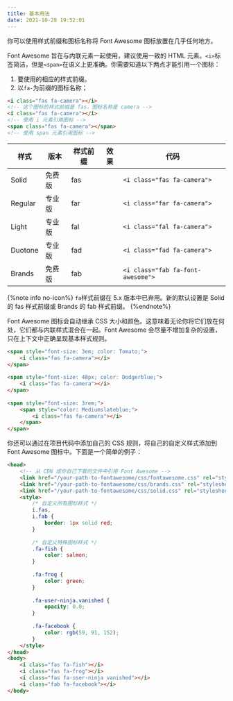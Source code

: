 ```yaml
---
title: 基本用法
date: 2021-10-28 19:52:01
---
```


你可以使用样式前缀和图标名称将 Font Awesome 图标放置在几乎任何地方。

Font Awesome 旨在与内联元素一起使用，建议使用一致的 HTML 元素。`<i>`标签简洁，但是`<span>`在语义上更准确。你需要知道以下两点才能引用一个图标：

1. 要使用的相应的样式前缀。
2. 以`fa-`为前缀的图标名称；

```html
<i class="fas fa-camera"></i>
<!-- 这个图标的样式前缀是 fas，图标名称是 camera -->
<i class="fas fa-camera"></i>
<!-- 使用 i 元素引用图标 -->
<span class="fas fa-camera"></span>
<!-- 使用 span 元素引用图标 -->
```

|样式|版本|样式前缀|效果|代码|
|--|--|--|--|---|
|Solid|免费版|fas|<i class="fas fa-camera">|`<i class="fas fa-camera">`|
|Regular|专业版|far|<i class="far fa-camera">|`<i class="far fa-camera">`|
|Light|专业版|fal|<i class="fal fa-camera">|`<i class="fal fa-camera">`|
|Duotone|专业版|fad|<i class="fad fa-camera">|`<i class="fad fa-camera">`|
|Brands|免费版|fab|<i class="fab fa-font-awesome">|`<i class="fab fa-font-awesome">`|

{%note info no-icon%}
`fa`样式前缀在 5.x 版本中已弃用。新的默认设置是 Solid 的 fas 样式前缀或 Brands 的 fab 样式前缀。
{%endnote%}

Font Awesome 图标会自动继承 CSS 大小和颜色。这意味着无论你将它们放在何处，它们都与内联样式混合在一起。Font Awesome 会尽量不增加复杂的设置，只在上下文中正确呈现基本样式规则。

<span style="font-size: 3em; color: Tomato;">
    <i class="fas fa-camera"></i>
</span>
<span style="font-size: 48px; color: Dodgerblue;">
    <i class="fas fa-camera"></i>
</span>
<span style="font-size: 3rem;">
    <span style="color: Mediumslateblue;">
        <i class="fas fa-camera"></i>
    </span>
</span>

```html
<span style="font-size: 3em; color: Tomato;">
    <i class="fas fa-camera"></i>
</span>
​
<span style="font-size: 48px; color: Dodgerblue;">
    <i class="fas fa-camera"></i>
</span>
​
<span style="font-size: 3rem;">
    <span style="color: Mediumslateblue;">
        <i class="fas fa-camera"></i>
    </span>
</span>
```

你还可以通过在项目代码中添加自己的 CSS 规则，将自己的自定义样式添加到 Font Awesome 图标中。下面是一个简单的例子：

```html
<head>
    <!-- 从 CDN 或你自己下载的文件中引用 Font Awesome -->
    <link href="/your-path-to-fontawesome/css/fontawesome.css" rel="stylesheet">
    <link href="/your-path-to-fontawesome/css/brands.css" rel="stylesheet">
    <link href="/your-path-to-fontawesome/css/solid.css" rel="stylesheet">
    <style>
        /* 自定义所有图标样式 */
        i.fas,
        i.fab {
            border: 1px solid red;
        }
​
        /* 自定义特殊图标样式 */
        .fa-fish {
            color: salmon;
        }
​
        .fa-frog {
            color: green;
        }
​
        .fa-user-ninja.vanished {
            opacity: 0.0;
        }
​
        .fa-facebook {
            color: rgb(59, 91, 152);
        }
    </style>
</head>
<body>
    <i class="fas fa-fish"></i>
    <i class="fas fa-frog"></i>
    <i class="fas fa-user-ninja vanished"></i>
    <i class="fab fa-facebook"></i>
</body>
```
